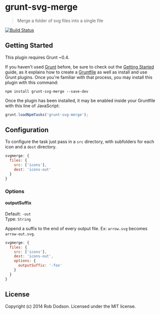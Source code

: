 # grunt-svg-merge

> Merge a folder of svg files into a single file

[![Build Status](https://secure.travis-ci.org/robdodson/grunt-svg-merge.png?branch=master)](http://travis-ci.org/robdodson/grunt-svg-merge)

## Getting Started
This plugin requires Grunt ~0.4.

If you haven't used [Grunt](http://gruntjs.com/) before, be sure to check out the [Getting Started](http://gruntjs.com/getting-started) guide, as it explains how to create a [Gruntfile](http://gruntjs.com/sample-gruntfile) as well as install and use Grunt plugins. Once you're familiar with that process, you may install this plugin with this command:

```shell
npm install grunt-svg-merge --save-dev
```

Once the plugin has been installed, it may be enabled inside your Gruntfile with this line of JavaScript:

```js
grunt.loadNpmTasks('grunt-svg-merge');
```

## Configuration

To configure the task just pass in a `src` directory, with subfolders for each icon and a `dest` directory.

``` js
svgmerge: {
  files: {
    src: ['icons'],
    dest: 'icons-out'
  }
}
```

### Options

#### outputSuffix

Default: `-out`  
Type: `String`

Append a suffix to the end of every output file. Ex: `arrow.svg` becomes `arrow-out.svg`.

```js
svgmerge: {
  files: {
    src: ['icons'],
    dest: 'icons-out',
    options: {
      outputSuffix: '-foo'
    }
  }
}
```

## License
Copyright (c) 2014 Rob Dodson. Licensed under the MIT license.
